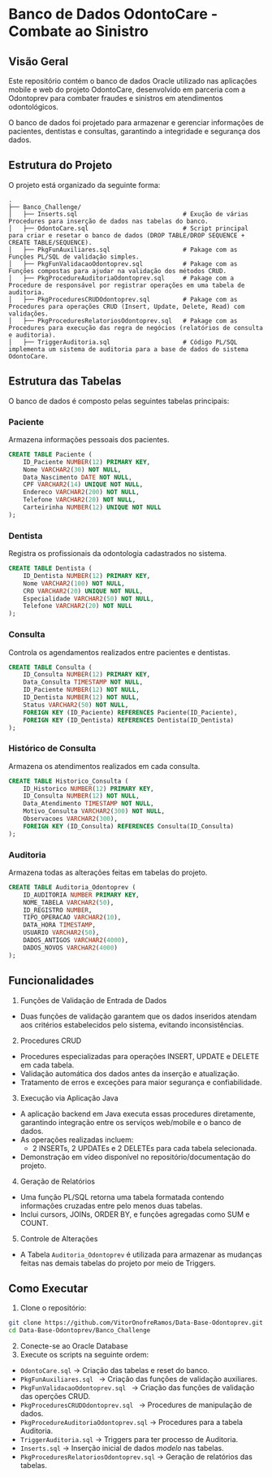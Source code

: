 # Banco de Dados OdontoCare - Combate ao Sinistro

## Visão Geral
Este repositório contém o banco de dados Oracle utilizado nas aplicações mobile e web do projeto OdontoCare, desenvolvido em parceria com a Odontoprev para combater fraudes e sinistros em atendimentos odontológicos.

O banco de dados foi projetado para armazenar e gerenciar informações de pacientes, dentistas e consultas, garantindo a integridade e segurança dos dados.

## Estrutura do Projeto
O projeto está organizado da seguinte forma:

```
.
├── Banco_Challenge/ 
│   ├── Inserts.sql                             # Exução de várias Procedures para inserção de dados nas tabelas do banco.
│   ├── OdontoCare.sql                          # Script principal para criar e resetar o banco de dados (DROP TABLE/DROP SEQUENCE + CREATE TABLE/SEQUENCE).
│   ├── PkgFunAuxiliares.sql                    # Pakage com as Funções PL/SQL de validação simples.
│   ├── PkgFunValidacaoOdontoprev.sql           # Pakage com as Funções compostas para ajudar na validação dos métodos CRUD.
│   ├── PkgProcedureAuditoriaOdontoprev.sql     # Pakage com a Procedure de responsável por registrar operações em uma tabela de auditoria.
│   ├── PkgProceduresCRUDOdontoprev.sql         # Pakage com as Procedures para operações CRUD (Insert, Update, Delete, Read) com validações.
│   ├── PkgProceduresRelatoriosOdontoprev.sql   # Pakage com as Procedures para execução das regra de negócios (relatórios de consulta e auditoria).
│   ├── TriggerAuditoria.sql                    # Código PL/SQL implementa um sistema de auditoria para a base de dados do sistema OdontoCare.
```

## Estrutura das Tabelas
O banco de dados é composto pelas seguintes tabelas principais:

### Paciente
Armazena informações pessoais dos pacientes.
```sql
CREATE TABLE Paciente (
    ID_Paciente NUMBER(12) PRIMARY KEY,
    Nome VARCHAR2(30) NOT NULL,
    Data_Nascimento DATE NOT NULL,
    CPF VARCHAR2(14) UNIQUE NOT NULL,
    Endereco VARCHAR2(200) NOT NULL,
    Telefone VARCHAR2(20) NOT NULL,
    Carteirinha NUMBER(12) UNIQUE NOT NULL
);
```

### Dentista
Registra os profissionais da odontologia cadastrados no sistema.
```sql
CREATE TABLE Dentista (
    ID_Dentista NUMBER(12) PRIMARY KEY,
    Nome VARCHAR2(100) NOT NULL,
    CRO VARCHAR2(20) UNIQUE NOT NULL,
    Especialidade VARCHAR2(50) NOT NULL,
    Telefone VARCHAR2(20) NOT NULL
);
```

### Consulta
Controla os agendamentos realizados entre pacientes e dentistas.
```sql
CREATE TABLE Consulta (
    ID_Consulta NUMBER(12) PRIMARY KEY,
    Data_Consulta TIMESTAMP NOT NULL,
    ID_Paciente NUMBER(12) NOT NULL,
    ID_Dentista NUMBER(12) NOT NULL,
    Status VARCHAR2(50) NOT NULL,
    FOREIGN KEY (ID_Paciente) REFERENCES Paciente(ID_Paciente),
    FOREIGN KEY (ID_Dentista) REFERENCES Dentista(ID_Dentista)
);
```

### Histórico de Consulta
Armazena os atendimentos realizados em cada consulta.
```sql
CREATE TABLE Historico_Consulta (
    ID_Historico NUMBER(12) PRIMARY KEY,
    ID_Consulta NUMBER(12) NOT NULL,
    Data_Atendimento TIMESTAMP NOT NULL,
    Motivo_Consulta VARCHAR2(300) NOT NULL,
    Observacoes VARCHAR2(300),
    FOREIGN KEY (ID_Consulta) REFERENCES Consulta(ID_Consulta)
);
```

### Auditoria
Armazena todas as alterações feitas em tabelas do projeto.
```sql
CREATE TABLE Auditoria_Odontoprev (
    ID_AUDITORIA NUMBER PRIMARY KEY,
    NOME_TABELA VARCHAR2(50),
    ID_REGISTRO NUMBER,
    TIPO_OPERACAO VARCHAR2(10),
    DATA_HORA TIMESTAMP,
    USUARIO VARCHAR2(50),
    DADOS_ANTIGOS VARCHAR2(4000),
    DADOS_NOVOS VARCHAR2(4000)
);
```

## Funcionalidades
1. Funções de Validação de Entrada de Dados
  - Duas funções de validação garantem que os dados inseridos atendam aos critérios estabelecidos pelo sistema, evitando inconsistências.
2. Procedures CRUD
  - Procedures especializadas para operações INSERT, UPDATE e DELETE em cada tabela.
  - Validação automática dos dados antes da inserção e atualização.
  - Tratamento de erros e exceções para maior segurança e confiabilidade.
3. Execução via Aplicação Java
  - A aplicação backend em Java executa essas procedures diretamente, garantindo integração entre os serviços web/mobile e o banco de dados.
  - As operações realizadas incluem:
    - 2 INSERTs, 2 UPDATEs e 2 DELETEs para cada tabela selecionada.
  - Demonstração em vídeo disponível no repositório/documentação do projeto.
4. Geração de Relatórios
  - Uma função PL/SQL retorna uma tabela formatada contendo informações cruzadas entre pelo menos duas tabelas.
  - Inclui cursors, JOINs, ORDER BY, e funções agregadas como SUM e COUNT.
5. Controle de Alterações
  - A Tabela `Auditoria_Odontoprev` é utilizada para armazenar as mudanças feitas nas demais tabelas do projeto por meio de Triggers.

## Como Executar

1. Clone o repositório:
```bash
git clone https://github.com/VitorOnofreRamos/Data-Base-Odontoprev.git
cd Data-Base-Odontoprev/Banco_Challenge
```
2. Conecte-se ao Oracle Database
3. Execute os scripts na seguinte ordem:
  - `OdontoCare.sql` → Criação das tabelas e reset do banco.
  - `PkgFunAuxiliares.sql ` → Criação das funções de validação auxiliares.
  - `PkgFunValidacaoOdontoprev.sql ` → Criação das funções de validação das operções CRUD.
  - `PkgProceduresCRUDOdontoprev.sql ` → Procedures de manipulação de dados.
  - `PkgProcedureAuditoriaOdontoprev.sql` → Procedures para a tabela Auditoria.
  - `TriggerAuditoria.sql` → Triggers para ter processo de Auditoria.
  - `Inserts.sql` → Inserção inicial de dados *modelo* nas tabelas.
  - `PkgProceduresRelatoriosOdontoprev.sql` → Geração de relatórios das tabelas.
